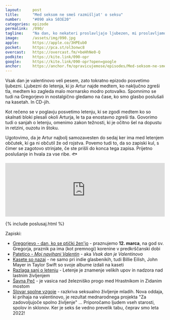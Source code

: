 ```yaml
---
layout: 	post
title:  	"Med seksom ne smeš razmišljat' o seksu"
number: 	"#090 aka S03E20"
categories:	epizode
permalink:	/090/
tagline: 	"Na dan, ko nekateri proslavljajo ljubezen, mi proslavljamo ljubezen do letenja. In avdio kasete. In ples skalnatih blokov."
image:		/assets/img/090.jpg
apple:		https://apple.co/3HPEub0
pocket:		https://pca.st/ol3onwc8
overcast:	https://overcast.fm/+beHhNe0-Q
podkite:	https://kite.link/090-opr
google:		https://kite.link/090-opr?open=google
anchor:		https://anchor.fm/opravicujemose/episodes/Med-seksom-ne-sme-razmiljat-o-seksu-e1ebkit/a-a7d8o49
---
```


Vsak dan je valentinovo veli pesem, zato tokratno epizodo posvetimo ljubezni. Ljubezni do letenja, ki jo Artur najde medtem, ko naključno zgreši tla, medtem ko zagleda malo mornarsko modro potovalko. Spomnimo se tudi na Gregorjevo in nostalgično gledamo na čase, ko smo glasbo poslušali na kasetah. In CD-jih. 

Kot rečeno se v poglavju posvetimo letenju, ki se zgodi medtem ko so skalnati bloki plesali okoli Arturja, le ta pa enostavno zgreši tla. Govorimo tudi o sanjah o letenju, omenimo zakon težnosti, ki je očitno šel na dopustu in retzini, ouzotu in štoku. 

Ugotovimo, da je Artur najbolj samozavesten do sedaj ker ima med letenjem občutek, ki ga ni občutil že od rojstva. Povemo tudi to, da so zapiski kul, s čimer se zagotovo strinjate, če ste prišli do konca tega zapisa. Prijetno poslušanje in hvala za vse ribe. 🐟 

<iframe src="https://www.listennotes.com/podcasts/opravičujemo-se-za/med-seksom-ne-smeš-awpkqVKNH4T/embed/" height="170px" width="100%" style="width: 1px; min-width: 100%;" loading="lazy" frameborder="0" scrolling="no"></iframe>

{% include poslusaj.html %}

Zapiski:
- [Gregorjevo - dan, ko se ptički žen'jo](https://sl.wikipedia.org/wiki/Gregorjevo) - praznujemo **12. marca**, na god sv. Gregorja, praznik pa ima (kot premnogi) korenine v predkrščanski dobi
- [Patetico - _Moj navihani Valentin_](https://www.youtube.com/watch?v=ElRsgAL0V4o) - aka _Vsak dan je Valentinovo_
- [Kasete so nazaj](https://www.npr.org/2022/02/09/1079456087/with-streaming-services-and-digital-downloads-why-would-anyone-buy-cassette-tape) - ne samo pri indie glasbenikih, tudi Billie Eilish, John Mayer in Taylor Swift so svoje albume izdali na kaseti 
- [Razlaga sanj o letenju](https://govorise.metropolitan.si/astro/razlaga-sanj-letenje-je-znamenje-velikih-upov-in-nadzora-nad-lastnim-zivljenjem/) - Letenje je znamenje velikih upov in nadzora nad lastnim življenjem
- [Šavna Peč](https://sl.wikipedia.org/wiki/%C5%A0avna_Pe%C4%8D) - je vasica nad železniško progo med Hrastnikom in Zidanim mostom
- [Slovar spolne vzgoje](https://radioprvi.rtvslo.si/slovar-spolne-vzgoje/) - razkriva seksualno življenje mladih. Nova oddaja, ki prihaja na valentinovo, je rezultat mednarodnega projekta "Za zadovoljujoče spolno življenje" ... Priporočamo ljudem vseh starosti, spolov in sklonov. Ker je seks še vedno prevelik tabu, čeprav smo leta 2022! 